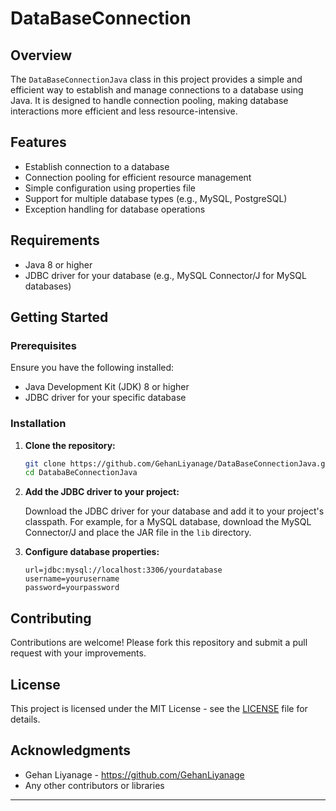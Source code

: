 # DataBaseConnection

## Overview

The `DataBaseConnectionJava` class in this project provides a simple and efficient way to establish and manage connections to a database using Java. It is designed to handle connection pooling, making database interactions more efficient and less resource-intensive.

## Features

- Establish connection to a database
- Connection pooling for efficient resource management
- Simple configuration using properties file
- Support for multiple database types (e.g., MySQL, PostgreSQL)
- Exception handling for database operations

## Requirements

- Java 8 or higher
- JDBC driver for your database (e.g., MySQL Connector/J for MySQL databases)

## Getting Started

### Prerequisites

Ensure you have the following installed:

- Java Development Kit (JDK) 8 or higher
- JDBC driver for your specific database

### Installation

1. **Clone the repository:**

    ```bash
    git clone https://github.com/GehanLiyanage/DataBaseConnectionJava.git
    cd DatabaBeConnectionJava
    ```

2. **Add the JDBC driver to your project:**

   Download the JDBC driver for your database and add it to your project's classpath. For example, for a MySQL database, download the MySQL Connector/J and place the JAR file in the `lib` directory.

3. **Configure database properties:**

    ```properties
    url=jdbc:mysql://localhost:3306/yourdatabase
    username=yourusername
    password=yourpassword
    ```


## Contributing

Contributions are welcome! Please fork this repository and submit a pull request with your improvements.

## License

This project is licensed under the MIT License - see the [LICENSE](LICENSE) file for details.

## Acknowledgments

- Gehan Liyanage - https://github.com/GehanLiyanage
- Any other contributors or libraries

---

